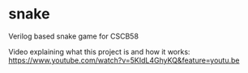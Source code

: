 # snake
Verilog based snake game for CSCB58

Video explaining what this project is and how it works: https://www.youtube.com/watch?v=5KIdL4GhyKQ&feature=youtu.be
